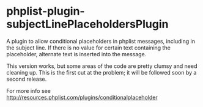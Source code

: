 phplist-plugin-subjectLinePlaceholdersPlugin
===================================

A plugin to allow conditional placeholders in phplist messages, including in the subject line.
If there is no value for certain text containing the placeholder, alternate text is inserted into the message.

This version works, but some areas of the code are pretty clumsy and need cleaning up. This is the first cut at the problem; it will be followed soon by a second release.

For more info see http://resources.phplist.com/plugins/conditionalplaceholder
